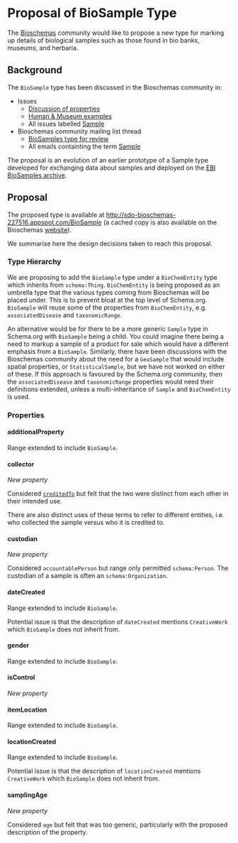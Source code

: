 # Proposal of BioSample Type

The [Bioschemas](https://bioschemas.org) community would like to propose a new type for marking up details of biological samples such as those found in bio banks, museums, and herbaria.

## Background

The `BioSample` type has been discussed in the Bioschemas community in:

- Issues
  - [Discussion of properties](https://github.com/BioSchemas/specifications/issues/306)
  - [Human & Museum examples](https://github.com/BioSchemas/specifications/issues/299)
  - All issues labelled [Sample](https://github.com/BioSchemas/specifications/issues?utf8=%E2%9C%93&q=label%3A%22type%3A+Sample%22+)
- Bioschemas community mailing list thread
  - [BioSamples type for review](https://lists.w3.org/Archives/Public/public-bioschemas/2019May/0007.html)
  - All emails containting the term [Sample](https://www.w3.org/Search/Mail/Public/advanced_search?keywords=&hdr-1-name=subject&hdr-1-query=sample&hdr-2-name=from&hdr-2-query=&hdr-3-name=message-id&hdr-3-query=&period_month=&period_year=&index-grp=Public__FULL&index-type=t&type-index=public-bioschemas&resultsperpage=20&sortby=date-asc)

The proposal is an evolution of an earlier prototype of a Sample type developed for exchanging data about samples and deployed on the [EBI BioSamples archive](https://www.ebi.ac.uk/biosamples/). 

## Proposal

The proposed type is available at http://sdo-bioschemas-227516.appspot.com/BioSample (a cached copy is also available on the Bioschemas [website](https://bioschemas.org/types/BioSample/)).

We summarise here the design decisions taken to reach this proposal.

### Type Hierarchy

We are proposing to add the `BioSample` type under a `BioChemEntity` type which inherits from `schema:Thing`. `BioChemEntity` is being proposed as an umbrella type that the various types coming from Bioschemas will be placed under. This is to prevent bloat at the top level of Schema.org. `BioSample` will reuse some of the properties from `BioChemEntity`, e.g. `associatedDisease` and `taxonomicRange`.

An alternative would be for there to be a more generic `Sample` type in Schema.org with `BioSample` being a child. You could imagine there being a need to markup a sample of a product for sale which would have a different emphasis from a `BioSample`. Similarly, there have been discussions with the Bioschemas community about the need for a `GeoSample` that would include spatial properties, or `StatisticalSample`, but we have not worked on either of these. If this approach is favoured by the Schema.org community, then the `associatedDisease` and `taxonomicRange` properties would need their definitions extended, unless a multi-inheritance of `Sample` and `BioChemEntity` is used.

### Properties

#### additionalProperty

Range extended to include `BioSample`.

#### collector

*New property*

Considered [`creditedTo`](https://schema.org/creditedTo) but felt that the two were distinct from each other in their intended use. 

There are also distinct uses of these terms to refer to different entities, i.e. who collected the sample versus who it is credited to.

#### custodian

*New property*

Considered `accountablePerson` but range only permitted `schema:Person`. The custodian of a sample is often an `schema:Organization`.

#### dateCreated

Range extended to include `BioSample`.

Potential issue is that the description of `dateCreated` mentions `CreativeWork` which `BioSample` does not inherit from.

#### gender

Range extended to include `BioSample`.

#### isControl

*New property*

#### itemLocation

Range extended to include `BioSample`.

#### locationCreated

Range extended to include `BioSample`.

Potential issue is that the description of `locationCreated` mentions `CreativeWork` which `BioSample` does not inherit from.

#### samplingAge

*New property* 

Considered `age` but felt that was too generic, particularly with the proposed description of the property.

#### 



